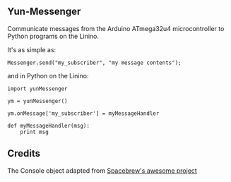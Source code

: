 ## Yun-Messenger

Communicate messages from the Arduino ATmega32u4 microcontroller to Python programs on the Linino.

It's as simple as:

```
Messenger.send("my_subscriber", "my message contents");
```

and in Python on the Linino:
```
import yunMessenger

ym = yunMessenger()

ym.onMessage['my_subscriber'] = myMessageHandler

def myMessageHandler(msg):
    print msg

```

## Credits
The Console object adapted from [Spacebrew's awesome project](https://github.com/julioterra/yunSpacebrew)
